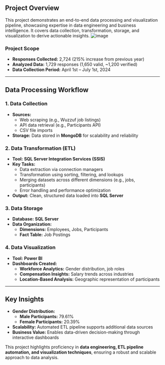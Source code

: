 
## **Project Overview**
This project demonstrates an end-to-end data processing and visualization pipeline, showcasing expertise in data engineering and business intelligence. It covers data collection, transformation, storage, and visualization to derive actionable insights.
![image](https://github.com/user-attachments/assets/7af8150d-c5e7-4a99-be8e-27a3cf75713b)
### **Project Scope**
- **Responses Collected:** 2,724 (215% increase from previous year)
- **Analyzed Data:** 1,729 responses (1,650 valid, ~1,200 verified)
- **Data Collection Period:** April 1st – July 1st, 2024

---

## **Data Processing Workflow**
### **1. Data Collection**
- **Sources:**
  - Web scraping (e.g., Wuzzuf job listings)
  - API data retrieval (e.g., Participants API)
  - CSV file imports
- **Storage:** Data stored in **MongoDB** for scalability and reliability

### **2. Data Transformation (ETL)**
- **Tool:** **SQL Server Integration Services (SSIS)**
- **Key Tasks:**
  - Data extraction via connection managers
  - Transformation using sorting, filtering, and lookups
  - Merging datasets across different dimensions (e.g., jobs, participants)
  - Error handling and performance optimization
- **Output:** Clean, structured data loaded into **SQL Server**

### **3. Data Storage**
- **Database:** **SQL Server**
- **Data Organization:**
  - **Dimensions:** Employees, Jobs, Participants
  - **Fact Table:** Job Postings

### **4. Data Visualization**
- **Tool:** **Power BI**
- **Dashboards Created:**
  - **Workforce Analytics:** Gender distribution, job roles
  - **Compensation Insights:** Salary trends across industries
  - **Location-Based Analysis:** Geographic representation of participants

---

## **Key Insights**
- **Gender Distribution:** 
  - **Male Participants:** 79.61% 
  - **Female Participants:** 20.39%
- **Scalability:** Automated ETL pipeline supports additional data sources
- **Business Value:** Enables data-driven decision-making through interactive dashboards

This project highlights proficiency in **data engineering, ETL pipeline automation, and visualization techniques**, ensuring a robust and scalable approach to data analysis.


